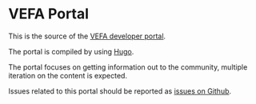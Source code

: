 # VEFA Portal

This is the source of the [VEFA developer portal](http://vefa.difi.no/).

The portal is compiled by using [Hugo](http://gohugo.io/).

The portal focuses on getting information out to the community, multiple iteration on the content is expected.

Issues related to this portal should be reported as [issues on Github](https://github.com/difi/vefa-portal).